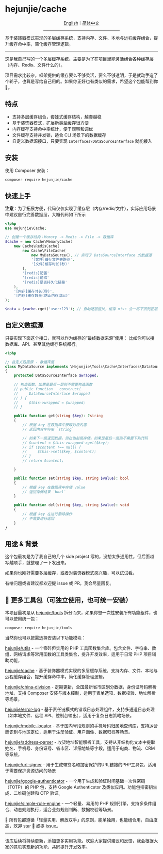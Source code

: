 # hejunjie/cache

<div align="center">
  <a href="./README.md">English</a>｜<a href="./README.zh-CN.md">简体中文</a>
  <hr width="50%"/>
</div>

基于装饰器模式实现的多层缓存系统，支持内存、文件、本地与远程缓存组合，提升缓存命中率，简化缓存管理逻辑。

---

这是我自己写的一个多层缓存系统，主要是为了在项目里能灵活组合各种缓存层（内存、Redis、文件什么的）。

项目需求比较杂，框架提供的缓存要么不够灵活，要么不够透明，于是就动手造了个轮子，也算是写给自己用的。如果你正好也有类似的需求，希望这个包能帮到你 🙌。

## 特点

- 支持多层缓存组合，套娃式缓存结构，越套越稳
- 基于装饰器模式，扩展新类型缓存很方便
- 内存缓存支持命中率统计，便于观察和调优
- 文件缓存支持并发锁，适合 CLI 场景下的数据缓存
- 自定义数据源接口，只要实现 `Interfaces\DataSourceInterface` 就能接入

## 安装

使用 Composer 安装：

```bash
composer require hejunjie/cache
```

## 快速上手

**注意**：为了拓展方便，代码仅仅实现了缓存层（内存/redis/文件），实际应用场景中建议自行完善数据层，大概代码如下所示

```php
<?php
use Hejunjie\Cache;

// 创建一个缓存结构：Memory -> Redis -> File -> 数据库
$cache = new Cache\MemoryCache(
    new Cache\RedisCache(
        new Cache\FileCache(
            new MyDataSource(), // 实现了 DataSourceInterface 的数据源
            '[文件]缓存文件夹路径',
            '[文件]缓存时长(秒)'
        ),
        '[redis]配置'
        '[redis]前缀'
        '[redis]是否持久化链接'
    ),
    '[内存]缓存时长(秒)',
    '[内存]缓存数量(防止内存溢出)'
);

$data = $cache->get('user:123'); // 自动逐层查找，缓存 miss 会一路下沉到底层数据源
```

## 自定义数据源
只要实现下面这个接口，就可以作为缓存的“最终数据来源”使用：
比如你可以接数据库、API、甚至其他缓存系统都行。

```php
<?php

// 自定义数据源 - 数据库层
class MyDataSource implements \Hejunjie\Tools\Cache\Interfaces\DataSourceInterface
{
    protected DataSourceInterface $wrapped;
    
    // 构造函数，如果是最后一层则不需要构造函数
    // public function __construct(
    //     DataSourceInterface $wrapped
    // ) {
    //     $this->wrapped = $wrapped;
    // }

    public function get(string $key): ?string
    {
        // 根据 key 在数据库中获取对应内容
        // 返回内容字符串 `string`

        // 如果下一层返回数据，则在当前层存储。如果是最后一层则不需要下列代码
        // $content = $this->wrapped->get($key);
        // if ($content !== null) {
        //     $this->set($key, $content);
        // }
        // return $content;

    }

    public function set(string $key, string $value): bool
    {
        // 根据 key 在数据库中存储 value
        // 返回存储结果 `bool`
    }

    public function del(string $key, string $value): void
    {
        // 根据 key 在进行删除操作
        // 不需要进行返回
    }
}

```

## 用途 & 背景

这个包最初是为了我自己的几个 side project 写的，没想太多通用性，但后面越写越顺手，就整理了一下发出来。

如果你也刚好需要多层缓存，或者对装饰器模式感兴趣，可以试试看。

有啥问题或者建议都欢迎提 issue 或 PR，我会尽量回复。

## 🔧 更多工具包（可独立使用，也可统一安装）

本项目最初是从 [hejunjie/tools](https://github.com/zxc7563598/php-tools) 拆分而来，如果你想一次性安装所有功能组件，也可以使用统一包：

```bash
composer require hejunjie/tools
```

当然你也可以按需选择安装以下功能模块：

[hejunjie/utils](https://github.com/zxc7563598/php-utils) - 一个零碎但实用的 PHP 工具函数集合库。包含文件、字符串、数组、网络请求等常用函数的工具类集合，提升开发效率，适用于日常 PHP 项目辅助功能。

[hejunjie/cache](https://github.com/zxc7563598/php-cache) - 基于装饰器模式实现的多层缓存系统，支持内存、文件、本地与远程缓存组合，提升缓存命中率，简化缓存管理逻辑。

[hejunjie/china-division](https://github.com/zxc7563598/php-china-division) - 定期更新，全国最新省市区划分数据，身份证号码解析地址，支持 Composer 安装与版本控制，适用于表单选项、数据校验、地址解析等场景。

[hejunjie/error-log](https://github.com/zxc7563598/php-error-log) - 基于责任链模式的错误日志处理组件，支持多通道日志处理（如本地文件、远程 API、控制台输出），适用于复杂日志策略场景。

[hejunjie/mobile-locator](https://github.com/zxc7563598/php-mobile-locator) - 基于国内号段规则的手机号码归属地查询库，支持运营商识别与地区定位，适用于注册验证、用户画像、数据归档等场景。

[hejunjie/address-parser](https://github.com/zxc7563598/php-address-parser) - 收货地址智能解析工具，支持从非结构化文本中提取姓名、手机号、身份证号、省市区、详细地址等字段，适用于电商、物流、CRM 等系统。

[hejunjie/url-signer](https://github.com/zxc7563598/php-url-signer) - 用于生成带签名和加密保护的URL链接的PHP工具包，适用于需要保护资源访问的场景

[hejunjie/google-authenticator](https://github.com/zxc7563598/php-google-authenticator) - 一个用于生成和验证时间基础一次性密码（TOTP）的 PHP 包，支持 Google Authenticator 及类似应用。功能包括密钥生成、二维码创建和 OTP 验证。

[hejunjie/simple-rule-engine](https://github.com/zxc7563598/php-simple-rule-engine) - 一个轻量、易用的 PHP 规则引擎，支持多条件组合、动态规则执行，适合业务规则判断、数据校验等场景。

👀 所有包都遵循「轻量实用、解放双手」的原则，能单独用，也能组合用，自由度高，欢迎 star 🌟 或提 issue。

---

该库后续将持续更新，添加更多实用功能。欢迎大家提供建议和反馈，我会根据大家的意见实现新的功能，共同提升开发效率。
